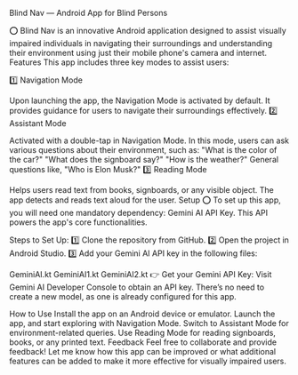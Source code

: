 Blind Nav — Android App for Blind Persons


⭕ Blind Nav is an innovative Android application designed to assist visually impaired individuals in navigating their surroundings and understanding their environment using just their mobile phone's camera and internet.
Features
This app includes three key modes to assist users:

1️⃣ Navigation Mode

Upon launching the app, the Navigation Mode is activated by default.
It provides guidance for users to navigate their surroundings effectively.
2️⃣ Assistant Mode

Activated with a double-tap in Navigation Mode.
In this mode, users can ask various questions about their environment, such as:
"What is the color of the car?"
"What does the signboard say?"
"How is the weather?"
General questions like, "Who is Elon Musk?"
3️⃣ Reading Mode

Helps users read text from books, signboards, or any visible object.
The app detects and reads text aloud for the user.
Setup
⭕ To set up this app, you will need one mandatory dependency: Gemini AI API Key. This API powers the app's core functionalities.

Steps to Set Up:
1️⃣ Clone the repository from GitHub.
2️⃣ Open the project in Android Studio.
3️⃣ Add your Gemini AI API key in the following files:

GeminiAI.kt
GeminiAI1.kt
GeminiAI2.kt
👉 Get your Gemini API Key:
Visit Gemini AI Developer Console to obtain an API key. There’s no need to create a new model, as one is already configured for this app.



How to Use
Install the app on an Android device or emulator.
Launch the app, and start exploring with Navigation Mode.
Switch to Assistant Mode for environment-related queries.
Use Reading Mode for reading signboards, books, or any printed text.
Feedback
Feel free to collaborate and provide feedback! Let me know how this app can be improved or what additional features can be added to make it more effective for visually impaired users.

